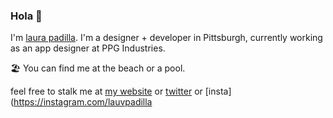### Hola 👋

I'm [laura padilla](https://lauvpadilla.com). I'm a designer + developer in Pittsburgh, currently working as an app designer at PPG Industries. 

🏖 You can find me at the beach or a pool.  

feel free to stalk me at [my website](https://lauvpadilla.com) or [twitter](https://twitter.com/lauvpadilla) or [insta](https://instagram.com/lauvpadilla

